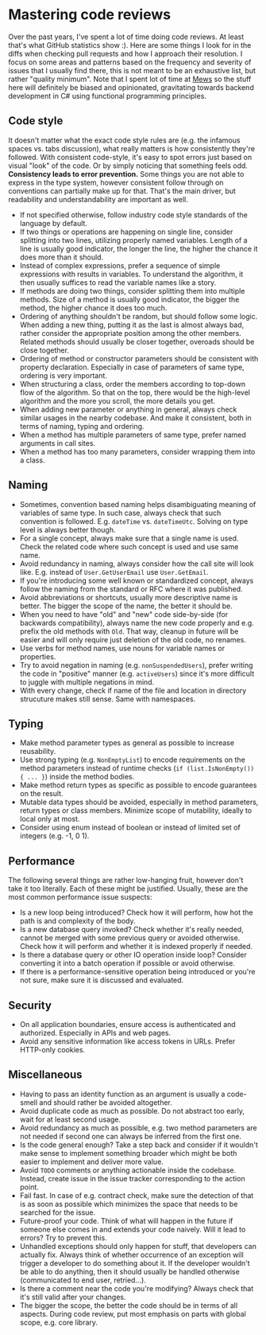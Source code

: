# Mastering code reviews

Over the past years, I've spent a lot of time doing code reviews. At least that's what GitHub statistics show :). Here are some things I look for in the diffs when checking pull requests and how I approach their resolution. I focus on some areas and patterns based on the frequency and severity of issues that I usually find there, this is not meant to be an exhaustive list, but rather "quality minimum". Note that I spent lot of time at [Mews](https://github.com/MewsSystems/developers) so the stuff here will definitely be biased and opinionated, gravitating towards backend development in C# using functional programming principles.

## Code style

It doesn't matter what the exact code style rules are (e.g. the infamous spaces vs. tabs discussion), what really matters is how consistently they're followed. With consistent code-style, it's easy to spot errors just based on visual "look" of the code. Or by simply noticing that something feels odd. **Consistency leads to error prevention.** Some things you are not able to express in the type system, however consistent follow through on conventions can partially make up for that. That's the main driver, but readability and understandability are important as well.

- If not specified otherwise, follow industry code style standards of the language by default.
- If two things or operations are happening on single line, consider splitting into two lines, utilizing properly named variables. Length of a line is usually good indicator, the longer the line, the higher the chance it does more than it should.
- Instead of complex expressions, prefer a sequence of simple expressions with results in variables. To understand the algorithm, it then usually suffices to read the variable names like a story.
- If methods are doing two things, consider splitting them into multiple methods. Size of a method is usually good indicator, the bigger the method, the higher chance it does too much.
- Ordering of anything shouldn't be random, but should follow some logic. When adding a new thing, putting it as the last is almost always bad, rather consider the appropriate position among the other members. Related methods should usually be closer together, overoads should be close together.
- Ordering of method or constructor parameters should be consistent with property declaration. Especially in case of parameters of same type, ordering is very important.
- When structuring a class, order the members according to top-down flow of the algorithm. So that on the top, there would be the high-level algorithm and the more you scroll, the more details you get.
- When adding new parameter or anything in general, always check similar usages in the nearby codebase. And make it consistent, both in terms of naming, typing and ordering.
- When a method has multiple parameters of same type, prefer named arguments in call sites.
- When a method has too many parameters, consider wrapping them into a class.

## Naming

- Sometimes, convention based naming helps disambiguating meaning of variables of same type. In such case, always check that such convention is followed. E.g. `dateTime` vs. `dateTimeUtc`. Solving on type level is always better though.
- For a single concept, always make sure that a single name is used. Check the related code where such concept is used and use same name.
- Avoid redundancy in naming, always consider how the call site will look like. E.g. instead of `User.GetUserEmail` use `User.GetEmail`.
- If you're introducing some well known or standardized concept, always follow the naming from the standard or RFC where it was published.
- Avoid abbreviations or shortcuts, usually more descriptive name is better. The bigger the scope of the name, the better it should be.
- When you need to have "old" and "new" code side-by-side (for backwards compatibility), always name the new code properly and e.g. prefix the old methods with `Old`. That way, cleanup in future will be easier and will only require just deletion of the old code, no renames.
- Use verbs for method names, use nouns for variable names or properties.
- Try to avoid negation in naming (e.g. `nonSuspendedUsers`), prefer writing the code in "positive" manner (e.g. `activeUsers`) since it's more difficult to juggle with multiple negations in mind.
- With every change, check if name of the file and location in directory strucuture makes still sense. Same with namespaces.

## Typing

- Make method parameter types as general as possible to increase reusability.
- Use strong typing (e.g. `NonEmptyList`) to encode requirements on the method parameters instead of runtime checks (`if (list.IsNonEmpty()) { ... }`) inside the method bodies.
- Make method return types as specific as possible to encode guarantees on the result.
- Mutable data types should be avoided, especially in method parameters, return types or class members. Minimize scope of mutability, ideally to local only at most.
- Consider using enum instead of boolean or instead of limited set of integers (e.g. -1, 0 1). 

## Performance

The following several things are rather low-hanging fruit, however don't take it too literally. Each of these might be justified. Usually, these are the most common performance issue suspects:

- Is a new loop being introduced? Check how it will perform, how hot the path is and complexity of the body.
- Is a new database query invoked? Check whether it's really needed, cannot be merged with some previous query or avoided otherwise. Check how it will perform and whether it is indexed properly if needed.
- Is there a database query or other IO operation inside loop? Consider converting it into a batch operation if possible or avoid otherwise.
- If there is a performance-sensitive operation being introduced or you're not sure, make sure it is discussed and evaluated.

## Security

- On all application boundaries, ensure access is authenticated and authorized. Especially in APIs and web pages.
- Avoid any sensitive information like access tokens in URLs. Prefer HTTP-only cookies.

## Miscellaneous

- Having to pass an identity function as an argument is usually a code-smell and should rather be avoided altogether.
- Avoid duplicate code as much as possible. Do not abstract too early, wait for at least second usage.
- Avoid redundancy as much as possible, e.g. two method parameters are not needed if second one can always be inferred from the first one.
- Is the code general enough? Take a step back and consider if it wouldn't make sense to implement something broader which might be both easier to implement and deliver more value.
- Avoid `TODO` comments or anything actionable inside the codebase. Instead, create issue in the issue tracker corresponding to the action point.
- Fail fast. In case of e.g. contract check, make sure the detection of that is as soon as possible which minimizes the space that needs to be searched for the issue.
- Future-proof your code. Think of what will happen in the future if someone else comes in and extends your code naively. Will it lead to errors? Try to prevent this.
- Unhandled exceptions should only happen for stuff, that developers can actually fix. Always think of whether occurrence of an exception will trigger a developer to do something about it. If the developer wouldn't be able to do anything, then it should usually be handled otherwise (communicated to end user, retried...).
- Is there a comment near the code you're modifying? Always check that it's still valid after your changes.
- The bigger the scope, the better the code should be in terms of all aspects. During code review, put most emphasis on parts with global scope, e.g. core library.
